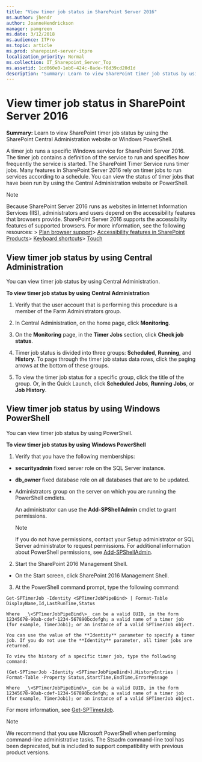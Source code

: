 ```yaml
---
title: "View timer job status in SharePoint Server 2016"
ms.author: jhendr
author: JoanneHendrickson
manager: pamgreen
ms.date: 3/12/2018
ms.audience: ITPro
ms.topic: article
ms.prod: sharepoint-server-itpro
localization_priority: Normal
ms.collection: IT_Sharepoint_Server_Top
ms.assetid: 1cd060e0-1eb6-424c-8ade-f8d39cd20d1d
description: "Summary: Learn to view SharePoint timer job status by using the SharePoint Central Administration website or Windows PowerShell."
---
```


# View timer job status in SharePoint Server 2016

 **Summary:** Learn to view SharePoint timer job status by using the SharePoint Central Administration website or Windows PowerShell. 
  
A timer job runs a specific Windows service for SharePoint Server 2016. The timer job contains a definition of the service to run and specifies how frequently the service is started. The SharePoint Timer Service runs timer jobs. Many features in SharePoint Server 2016 rely on timer jobs to run services according to a schedule. You can view the status of timer jobs that have been run by using the Central Administration website or PowerShell.
  
> [!NOTE]
> Because SharePoint Server 2016 runs as websites in Internet Information Services (IIS), administrators and users depend on the accessibility features that browsers provide. SharePoint Server 2016 supports the accessibility features of supported browsers. For more information, see the following resources: > [Plan browser support](https://go.microsoft.com/fwlink/p/?LinkId=246502)> [Accessibility features in SharePoint Products](https://go.microsoft.com/fwlink/p/?LinkId=246501)> [Keyboard shortcuts](https://go.microsoft.com/fwlink/p/?LinkID=246504)> [Touch](https://go.microsoft.com/fwlink/p/?LinkId=246506)
  
## View timer job status by using Central Administration
<a name="section1"> </a>

You can view timer job status by using Central Administration.
  
 **To view timer job status by using Central Administration**
  
1. Verify that the user account that is performing this procedure is a member of the Farm Administrators group.
    
2. In Central Administration, on the home page, click **Monitoring**.
    
3. On the **Monitoring** page, in the **Timer Jobs** section, click **Check job status**.
    
4. Timer job status is divided into three groups: **Scheduled**, **Running**, and **History**. To page through the timer job status data rows, click the paging arrows at the bottom of these groups.
    
5. To view the timer job status for a specific group, click the title of the group. Or, in the Quick Launch, click **Scheduled Jobs**, **Running Jobs**, or **Job History**.
    
## View timer job status by using Windows PowerShell
<a name="section2"> </a>

You can view timer job status by using PowerShell.
  
 **To view timer job status by using Windows PowerShell**
  
1. Verify that you have the following memberships:
    
  - **securityadmin** fixed server role on the SQL Server instance. 
    
  - **db_owner** fixed database role on all databases that are to be updated. 
    
  - Administrators group on the server on which you are running the PowerShell cmdlets.
    
    An administrator can use the **Add-SPShellAdmin** cmdlet to grant permissions. 
    
    > [!NOTE]
    > If you do not have permissions, contact your Setup administrator or SQL Server administrator to request permissions. For additional information about PowerShell permissions, see [Add-SPShellAdmin](http://technet.microsoft.com/library/2ddfad84-7ca8-409e-878b-d09cb35ed4aa.aspx). 
  
2. Start the SharePoint 2016 Management Shell.
    
  - On the Start screen, click SharePoint 2016 Management Shell.
    
3. At the PowerShell command prompt, type the following command:
    
  ```
  Get-SPTimerJob -Identity <SPTimerJobPipeBind> | Format-Table DisplayName,Id,LastRunTime,Status
  ```

    Where  _\<SPTimerJobPipeBind\>_ can be a valid GUID, in the form 12345678-90ab-cdef-1234-567890bcdefgh; a valid name of a timer job (for example, TimerJob1); or an instance of a valid SPTimerJob object. 
    
    You can use the value of the **Identity** parameter to specify a timer job. If you do not use the **Identity** parameter, all timer jobs are returned. 
    
    To view the history of a specific timer job, type the following command:
    
  ```
  (Get-SPTimerJob -Identity <SPTimerJobPipeBind>).HistoryEntries | Format-Table -Property Status,StartTime,EndTime,ErrorMessage
  ```

    Where  _\<SPTimerJobPipeBind\>_ can be a valid GUID, in the form 12345678-90ab-cdef-1234-567890bcdefgh; a valid name of a timer job (for example, TimerJob1); or an instance of a valid SPTimerJob object. 
    
For more information, see [Get-SPTimerJob](http://technet.microsoft.com/library/e2ec752d-7f04-457e-bc02-7213af5c14fe.aspx). 
  
> [!NOTE]
> We recommend that you use Microsoft PowerShell when performing command-line administrative tasks. The Stsadm command-line tool has been deprecated, but is included to support compatibility with previous product versions. 
  


